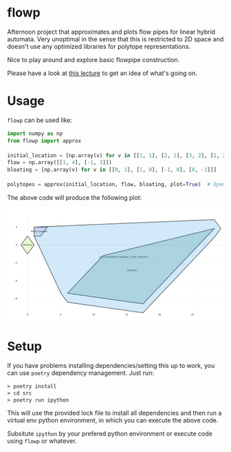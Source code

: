 # flowp

Afternoon project that approximates and plots flow pipes for linear hybrid automata. Very unoptimal in the sense that this is restricted to 2D space and doesn't use any optimized libraries for polytope representations.

Nice to play around and explore basic flowpipe construction.

Please have a look at [this lecture](https://ths.rwth-aachen.de/wp-content/uploads/sites/4/teaching/vorlesung_hybride_systeme/ss2015/10b_LHA2_reachability.pdf) to get an idea of what's going on.

# Usage

`flowp` can be used like:

```python
import numpy as np
from flowp import approx

initial_location = [np.array(v) for v in [[1, 1], [2, 1], [3, 2], [1, 2]]]
flow = np.array([[1, 4], [-1, 3]])
bloating = [np.array(v) for v in [[0, 1], [1, 0], [-1, 0], [0, -1]]]

polytopes = approx(initial_location, flow, bloating, plot=True)  # Opens plot in standard browser.
```

The above code will produce the following plot:

![Flowpipe plot](./example_flowp.png)

# Setup

If you have problems installing dependencies/setting this up to work, you can use `poetry` dependency management. Just run:

```
> poetry install
> cd src
> poetry run ipython
```

This will use the provided lock file to install all dependencies and then run a virtual env python environment, in which you can execute the above code.

Subsitute `ipython` by your prefered python environment or execute code using `flowp` or whatever.
